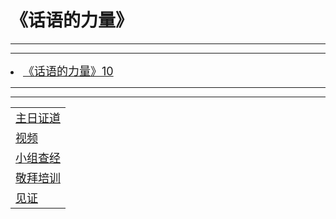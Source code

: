 <meta name="viewport" content="width=device-width,initial-scale=1.0,maximum-scale=1.0,minimum-scale=1.0,user-scalable=no">
<title>《S J 通读与讲解》</title>


<style type="text/css">
.mylistdiv{width:300px;height:700px;background:#ccc;}
</style>


<h1>《话语的力量》</h1>

<hr><hr>
	<li><font size="4"><a href="./240303.html">《话语的力量》10 </a></font></li>

</ul>

<hr><hr>
<table>
	<tr>
		<td><font size="4"><a href="https://nccchurch.github.io/Sermons/">主日证道</a></font></td>
	</tr>
	<tr>
		<td><font size="4"><a href="https://nccchurch.github.io/Bibble-Videos/index.html">视频</a></font></td></p>
	</tr>
	<tr>
		<td><font size="4"><a href="https://nccchurch.github.io/group/index.html">小组查经</a></font></td></p>
	</tr>
	<tr>
		<td><font size="4"><a href="https://nccchurch.github.io/Worship/index.html">敬拜培训</a></font></td></p>
	</tr>
	<tr>
		<td><font size="4"><a href="https://nccchurch.github.io/Testimony/index.html">见证</a></font></td></p>
	</tr>
</table>
</p>


